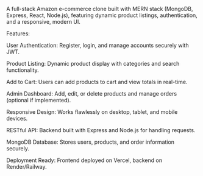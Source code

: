 A full-stack Amazon e-commerce clone built with MERN stack (MongoDB, Express, React, Node.js), featuring dynamic product listings, authentication, and a responsive, modern UI.
 
 Features:

User Authentication: Register, login, and manage accounts securely with JWT.

Product Listing: Dynamic product display with categories and search functionality.

Add to Cart: Users can add products to cart and view totals in real-time.

Admin Dashboard: Add, edit, or delete products and manage orders (optional if implemented).

Responsive Design: Works flawlessly on desktop, tablet, and mobile devices.

RESTful API: Backend built with Express and Node.js for handling requests.

MongoDB Database: Stores users, products, and order information securely.

Deployment Ready: Frontend deployed on Vercel, backend on Render/Railway.
